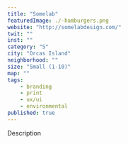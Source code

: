 ```yaml
---
title: "Somelab"
featuredImage: ./-hamburgers.png
website: "http://somelabdesign.com/"
twit: ""
inst: ""
category: "S"
city: "Orcas Island"
neighborhood: ""
size: "Small (1-10)"
map: ""
tags:
    - branding
    - print
    - ux/ui
    - environmental
published: true
---
```


Description
